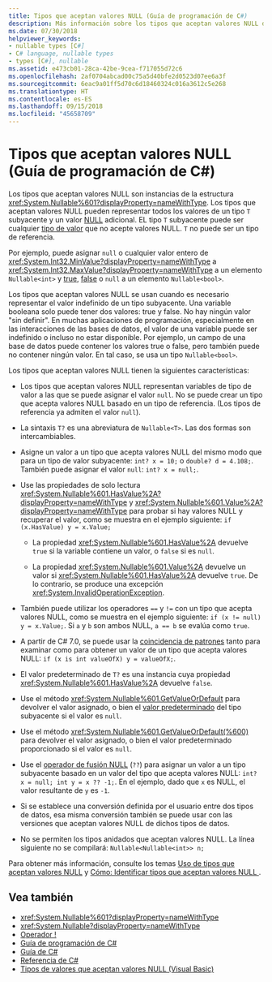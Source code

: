 ```yaml
---
title: Tipos que aceptan valores NULL (Guía de programación de C#)
description: Más información sobre los tipos que aceptan valores NULL de C# y su uso
ms.date: 07/30/2018
helpviewer_keywords:
- nullable types [C#]
- C# language, nullable types
- types [C#], nullable
ms.assetid: e473cb01-28ca-42be-9cea-f717055d72c6
ms.openlocfilehash: 2af0704abcad00c75a5d40bfe2d0523d07ee6a3f
ms.sourcegitcommit: 6eac9a01ff5d70c6d18460324c016a3612c5e268
ms.translationtype: HT
ms.contentlocale: es-ES
ms.lasthandoff: 09/15/2018
ms.locfileid: "45658709"
---
```

# <a name="nullable-types-c-programming-guide"></a>Tipos que aceptan valores NULL (Guía de programación de C#)

Los tipos que aceptan valores NULL son instancias de la estructura <xref:System.Nullable%601?displayProperty=nameWithType>. Los tipos que aceptan valores NULL pueden representar todos los valores de un tipo `T` subyacente y un valor [NULL](../../language-reference/keywords/null.md) adicional. EL tipo `T` subyacente puede ser cualquier [tipo de valor](../../language-reference/keywords/value-types.md) que no acepte valores NULL. `T` no puede ser un tipo de referencia.

Por ejemplo, puede asignar `null` o cualquier valor entero de <xref:System.Int32.MinValue?displayProperty=nameWithType> a <xref:System.Int32.MaxValue?displayProperty=nameWithType> a un elemento `Nullable<int>` y [true](../../language-reference/keywords/true-literal.md), [false](../../language-reference/keywords/false-literal.md) o `null` a un elemento `Nullable<bool>`.

Los tipos que aceptan valores NULL se usan cuando es necesario representar el valor indefinido de un tipo subyacente. Una variable booleana solo puede tener dos valores: true y false. No hay ningún valor "sin definir". En muchas aplicaciones de programación, especialmente en las interacciones de las bases de datos, el valor de una variable puede ser indefinido o incluso no estar disponible. Por ejemplo, un campo de una base de datos puede contener los valores true o false, pero también puede no contener ningún valor. En tal caso, se usa un tipo `Nullable<bool>`.

Los tipos que aceptan valores NULL tienen la siguientes características:
  
- Los tipos que aceptan valores NULL representan variables de tipo de valor a las que se puede asignar el valor `null`. No se puede crear un tipo que acepta valores NULL basado en un tipo de referencia. (Los tipos de referencia ya admiten el valor `null`).  
  
- La sintaxis `T?` es una abreviatura de `Nullable<T>`. Las dos formas son intercambiables.  
  
- Asigne un valor a un tipo que acepta valores NULL del mismo modo que para un tipo de valor subyacente: `int? x = 10;` o `double? d = 4.108;`. También puede asignar el valor `null`: `int? x = null;`.  
  
- Use las propiedades de solo lectura <xref:System.Nullable%601.HasValue%2A?displayProperty=nameWithType> y <xref:System.Nullable%601.Value%2A?displayProperty=nameWithType> para probar si hay valores NULL y recuperar el valor, como se muestra en el ejemplo siguiente: `if (x.HasValue) y = x.Value;`  
  
  - La propiedad <xref:System.Nullable%601.HasValue%2A> devuelve `true` si la variable contiene un valor, o `false` si es `null`.
  
  - La propiedad <xref:System.Nullable%601.Value%2A> devuelve un valor si <xref:System.Nullable%601.HasValue%2A> devuelve `true`. De lo contrario, se produce una excepción <xref:System.InvalidOperationException>.  
  
- También puede utilizar los operadores `==` y `!=` con un tipo que acepta valores NULL, como se muestra en el ejemplo siguiente: `if (x != null) y = x.Value;`. Si `a` y `b` son ambos NULL, `a == b` se evalúa como `true`.  

- A partir de C# 7.0, se puede usar la [coincidencia de patrones](../../pattern-matching.md#the-is-type-pattern-expression) tanto para examinar como para obtener un valor de un tipo que acepta valores NULL: `if (x is int valueOfX) y = valueOfX;`.
  
- El valor predeterminado de `T?` es una instancia cuya propiedad <xref:System.Nullable%601.HasValue%2A> devuelve `false`.  

- Use el método <xref:System.Nullable%601.GetValueOrDefault> para devolver el valor asignado, o bien el [valor predeterminado](../../language-reference/keywords/default-values-table.md) del tipo subyacente si el valor es `null`.  

- Use el método <xref:System.Nullable%601.GetValueOrDefault(%600)> para devolver el valor asignado, o bien el valor predeterminado proporcionado si el valor es `null`.
  
- Use el [operador de fusión NULL](../../language-reference/operators/null-coalescing-operator.md) (`??`) para asignar un valor a un tipo subyacente basado en un valor del tipo que acepta valores NULL: `int? x = null; int y = x ?? -1;`. En el ejemplo, dado que `x` es NULL, el valor resultante de `y` es `-1`.

- Si se establece una conversión definida por el usuario entre dos tipos de datos, esa misma conversión también se puede usar con las versiones que aceptan valores NULL de dichos tipos de datos.
  
- No se permiten los tipos anidados que aceptan valores NULL. La línea siguiente no se compilará: `Nullable<Nullable<int>> n;`  

Para obtener más información, consulte los temas [Uso de tipos que aceptan valores NULL](using-nullable-types.md) y [Cómo: Identificar tipos que aceptan valores NULL ](how-to-identify-a-nullable-type.md).
  
## <a name="see-also"></a>Vea también

- <xref:System.Nullable%601?displayProperty=nameWithType>  
- <xref:System.Nullable?displayProperty=nameWithType>  
- [Operador !](../../language-reference/operators/null-coalescing-operator.md)  
- [Guía de programación de C#](../index.md)  
- [Guía de C#](../../index.md)  
- [Referencia de C#](../../language-reference/index.md)  
- [Tipos de valores que aceptan valores NULL (Visual Basic)](../../../visual-basic/programming-guide/language-features/data-types/nullable-value-types.md)  
